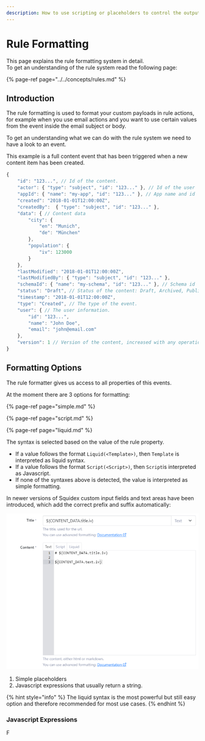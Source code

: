 ```yaml
---
description: How to use scripting or placeholders to control the output of rules.
---
```


# Rule Formatting

This page explains the rule formatting system in detail.   
To get an understanding of the rule system read the following page:

{% page-ref page="../../concepts/rules.md" %}

## Introduction

The rule formatting is used to format your custom payloads in rule actions, for example when you use email actions and you want to use certain values from the event inside the email subject or body.

To get an understanding what we can do with the rule system we need to have a look to an event.

This example is a full content event that has been triggered when a new content item has been created.

```javascript
{
    "id": "123...", // Id of the content.
    "actor": { "type": "subject", "id": "123..." }, // Id of the user
    "appId": { "name": "my-app", "id": "123..." }, // App name and id
    "created": "2018-01-01T12:00:00Z",
    "createdBy":  { "type": "subject", "id": "123..." },
    "data": { // Content data
        "city": {
            "en": "Munich",
            "de": "München"
        },
        "population": {
            "iv": 123000
        }
    },
    "lastModified": "2018-01-01T12:00:00Z",
    "lastModifiedBy": { "type": "subject", "id": "123..." },
    "schemaId": { "name": "my-schema", "id": "123..." }, // Schema id
    "status": "Draft", // Status of the content: Draft, Archived, Published
    "timestamp": "2018-01-01T12:00:00Z",
    "type": "Created", // The type of the event.
    "user": { // The user information.
        "id": "123...",
        "name": "John Doe",
        "email": "john@email.com"
    },
    "version": 1 // Version of the content, increased with any operation
}
```

## Formatting Options

The rule formatter gives us access to all properties of this events. 

At the moment there are 3 options for formatting:

{% page-ref page="simple.md" %}

{% page-ref page="script.md" %}

{% page-ref page="liquid.md" %}

The syntax is selected based on the value of the rule property.

* If a value follows the format `Liquid(<Template>)`, then `Template` is interpreted as liquid syntax.
* If a value follows the format `Script(<Script>)`, then `Script`is interpreted as Javascript.
* If none of the syntaxes above is detected, the value is interpreted as simple formatting.

In newer versions of Squidex custom input fields and text areas have been introduced, which add the correct prefix and suffix automatically:  


![Custom Editors for rules](../../../.gitbook/assets/image%20%2820%29.png)

1. Simple placeholders
2. Javascript expressions that usually return a string.

{% hint style="info" %}
The liquid syntax is the most powerful but still easy option and therefore recommended for most use cases.
{% endhint %}

### 

### Javascript Expressions

F

